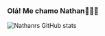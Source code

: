 ### Olá! Me chamo Nathan👨🏻‍💻

![Nathanrs GitHub stats](https://github-readme-stats.vercel.app/api?username=nathanrodriguess&show_icons=true&theme=dark)
